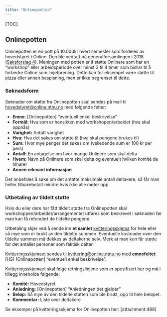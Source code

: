 ```yaml
---
title: "Onlinepotten"
---
```


[TOC]

## Onlinepotten
Onlinepotten er en pott på 10.000kr hvert semester som fordeles av hovedstyret i Online. Den ble vedtatt på generalforsamlingen i 2018 ([Saksforslag 4](https://online.ntnu.no/wiki/online/generalforsamlingen/genfors2018/saksforslag/#wiki-toc-forslag-4-onlinepotten-en-pott-der-onlinere-kan-ske-om-penger-til-pizza-til-workshops-osv-hovedstyret)). Meningen med potten er å støtte Onlinere som har en “workshop” eller arbeidsperiode over minst 3 til 4 timer som bidrar til å forbedre Online som linjeforening. Dette kan for eksempel være støtte til pizza eller annen bespisning, men er ikke begrenset til dette.

### Søknadsform
Søknader om støtte fra Onlinepotten skal sendes på mail til [hovedstyret@online.ntnu.no](mailto:hovedstyret@online.ntnu.no) med følgende felter:

- **Emne**: [Onlinepotten] “eventuell enkel beskrivelse”  
- **Formål:** Hva som er hensikten med workshopen/arbeidet (hva skal oppnås)
- **Varighet:** Antatt varighet
- **Hva:** Hva det søkes om støtte til (hva skal pengene brukes til)
- **Sum:** Hvor mye penger det søkes om (veiledende sum er 100 kr per pers)
- **Antall:** En antagelse om hvor mange Onlinere som skal delta
- **Hvem:** Navn på Onlinere som skal delta og eventuelt hvilken komité de tilhører
- **Annen relevant informasjon**

Det anbefales å søke om det antatte maksimale antall deltakere, så får man heller tilbakebetalt mindre hvis ikke alle møter opp.
### Utbetaling av tildelt støtte
Hvis du eller dere har fått tildelt støtte fra Onlinepotten skal workshoppen/arbeidet/arrangementet utføres som beskrevet i søknaden før man kan få refundert de tildelte pengene.

Utbetaling skjer ved å sende inn **et samlet** [kvitteringsskjema](https://online.ntnu.no/wiki/online/info/sosialt-og-okonomisk/skjemaer) for hele eller så mye som er brukt av den tildelte summen. Eventuelle kostnader over den tildelte summen må dekkes av deltakerne selv. Merk at man kun får støtte for det antallet personer som faktisk deltar.

Kvitteringsskjemaet sendes til [kvittering@online.ntnu.no](mailto:kvittering@online.ntnu.no) med **emnefeltet**:
[HS] [Onlinepotten] “eventuell enkel beskrivelse”.  

Kvitteringsskjemaet skal følge retningslinjene som er spesifisert [her](https://online.ntnu.no/wiki/online/info/sosialt-og-okonomisk/skjemaer) og må i tillegg inneholde følgende:  
- **Komité:** Hovedstyret  
- **Anledning:** [Onlinepotten] “Anledningen det gjelder”  
- **Beløp:** Så mye av den tildelte støtten som ble brukt, opp til hele beløpet.  
- **Kommentar:** Liste over deltakere  

Se eksempel på kvitteringsskjema for Onlinepotten her: [attachment:488]